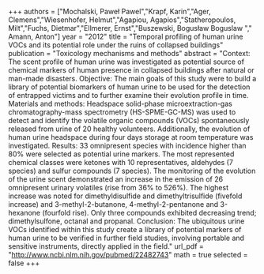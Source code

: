 
+++
authors = ["Mochalski, Paweł Pawel","Krapf, Karin","Ager, Clemens","Wiesenhofer, Helmut","Agapiou, Agapios","Statheropoulos, Milt","Fuchs, Dietmar","Ellmerer, Ernst","Buszewski, Bogusław Boguslaw "," Amann, Anton"]
year = "2012"
title = "Temporal profiling of human urine VOCs and its potential role under the ruins of collapsed buildings"
publication = "Toxicology mechanisms and methods"
abstract = "Context: The scent profile of human urine was investigated as potential source of chemical markers of human presence in collapsed buildings after natural or man-made disasters. Objective: The main goals of this study were to build a library of potential biomarkers of human urine to be used for the detection of entrapped victims and to further examine their evolution profile in time. Materials and methods: Headspace solid-phase microextraction-gas chromatography-mass spectrometry (HS-SPME-GC-MS) was used to detect and identify the volatile organic compounds (VOCs) spontaneously released from urine of 20 healthy volunteers. Additionally, the evolution of human urine headspace during four days storage at room temperature was investigated. Results: 33 omnipresent species with incidence higher than 80% were selected as potential urine markers. The most represented chemical classes were ketones with 10 representatives, aldehydes (7 species) and sulfur compounds (7 species). The monitoring of the evolution of the urine scent demonstrated an increase in the emission of 26 omnipresent urinary volatiles (rise from 36% to 526%). The highest increase was noted for dimethyldisulfide and dimethyltrisulfide (fivefold increase) and 3-methyl-2-butanone, 4-methyl-2-pentanone and 3-hexanone (fourfold rise). Only three compounds exhibited decreasing trend; dimethylsulfone, octanal and propanal. Conclusion: The ubiquitous urine VOCs identified within this study create a library of potential markers of human urine to be verified in further field studies, involving portable and sensitive instruments, directly applied in the field."
url_pdf = "http://www.ncbi.nlm.nih.gov/pubmed/22482743"
math = true
selected = false
+++
